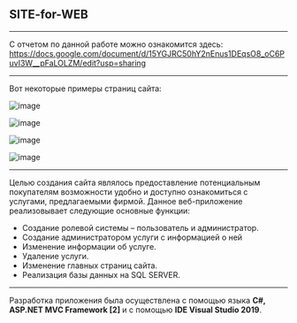 ## SITE-for-WEB
---

С отчетом по данной работе можно ознакомится здесь: https://docs.google.com/document/d/15YGJRC50hY2nEnus1DEqsO8_oC6PuvI3W__pFaLOLZM/edit?usp=sharing

---

Вот некоторые примеры страниц сайта:

![image](https://user-images.githubusercontent.com/80484844/235135244-1e30a375-ebcc-4922-86d2-2d77c3038fcf.png)

![image](https://user-images.githubusercontent.com/80484844/235135292-99230cd8-e6e0-490b-a23f-5885f2e13248.png)

![image](https://user-images.githubusercontent.com/80484844/235135376-921d7bca-8341-49a9-afde-eb05d7a20917.png)

![image](https://user-images.githubusercontent.com/80484844/235136119-dbf06e7e-7ec7-4859-91e3-bbb71c7c671c.png)

---

Целью создания сайта являлось предоставление потенциальным покупателям возможности удобно и доступно ознакомиться с услугами, предлагаемыми фирмой. 
Данное веб-приложение реализовывает следующие основные функции:

*	Создание ролевой системы – пользователь и администратор.
*	Создание администратором услуги с информацией о ней
*	Изменение информации об услуге.
*	Удаление услуги.
*	Изменение главных страниц сайта.
*	Реализация базы данных на SQL SERVER. 

---

Разработка приложения была осуществлена с помощью языка **C#, ASP.NET MVC Framework [2]** и с помощью **IDE Visual Studio 2019**.
